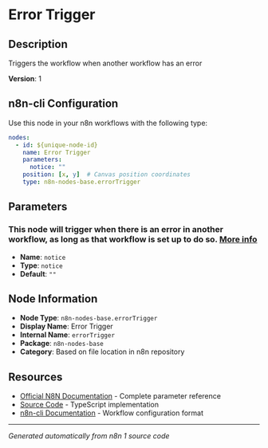 # Error Trigger

## Description

Triggers the workflow when another workflow has an error

**Version**: 1

## n8n-cli Configuration

Use this node in your n8n workflows with the following type:

```yaml
nodes:
  - id: ${unique-node-id}
    name: Error Trigger
    parameters:
      notice: ""
    position: [x, y]  # Canvas position coordinates
    type: n8n-nodes-base.errorTrigger
```

## Parameters

### This node will trigger when there is an error in another workflow, as long as that workflow is set up to do so. <a href="https://docs.n8n.io/integrations/core-nodes/n8n-nodes-base.errortrigger" target="_blank">More info</a>

- **Name**: `notice`
- **Type**: `notice`
- **Default**: `""`


## Node Information

- **Node Type**: `n8n-nodes-base.errorTrigger`
- **Display Name**: Error Trigger
- **Internal Name**: `errorTrigger`
- **Package**: `n8n-nodes-base`
- **Category**: Based on file location in n8n repository

## Resources

- [Official N8N Documentation](https://docs.n8n.io/integrations/builtin/app-nodes/n8n-nodes-base.errortrigger/) - Complete parameter reference
- [Source Code](https://github.com/n8n-io/n8n/blob/master/packages/nodes-base/nodes/ErrorTrigger/ErrorTrigger.node.ts) - TypeScript implementation
- [n8n-cli Documentation](https://github.com/edenreich/n8n-cli) - Workflow configuration format

---
*Generated automatically from n8n 1 source code*

